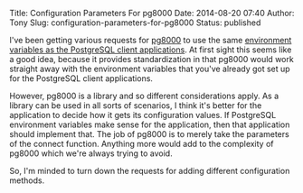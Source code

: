 Title: Configuration Parameters For pg8000
Date: 2014-08-20 07:40
Author: Tony
Slug: configuration-parameters-for-pg8000
Status: published

I've been getting various requests for [pg8000](http://pythonhosted.org//pg8000/) to use the same [environment variables as the PostgreSQL client applications](http://www.postgresql.org/docs/9.3/static/libpq-envars.html). At first sight this seems like a good idea, because it provides standardization in that pg8000 would work straight away with the environment variables that you've already got set up for the PostgreSQL client applications.  
  
However, pg8000 is a library and so different considerations apply. As a library can be used in all sorts of scenarios, I think it's better for the application to decide how it gets its configuration values. If PostgreSQL environment variables make sense for the application, then that application should implement that. The job of pg8000 is to merely take the parameters of the connect function. Anything more would add to the complexity of pg8000 which we're always trying to avoid.  
  
So, I'm minded to turn down the requests for adding different configuration methods.
